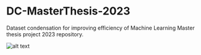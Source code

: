 # DC-MasterThesis-2023
Dataset condensation for improving efficiency of Machine Learning Master thesis project 2023 repository.

![alt text](https://github.com/thire399/DC-MasterThesis-2023/blob/main/Process.png.jpg?raw=true)
